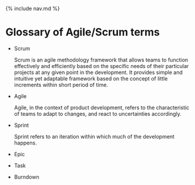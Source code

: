{% include nav.md %}
# Glossary of Agile/Scrum terms


* <a name="#scrum">Scrum</a>

  Scrum is an agile methodology framework that allows teams to function effectively and efficiently based on the specific needs of their particular projects at any given point in the development. It provides simple and intuitive yet adaptable framework based on the concept of little increments within short period of time.

* <a name="agile">Agile</a>

  Agile, in the context of product development, refers to the characteristic of teams to adapt to changes, and react to uncertainties accordingly.

* <a name="sprint">Sprint</a>

  Sprint refers to an iteration within which much of the development happens.

* Epic
* Task
* Burndown
